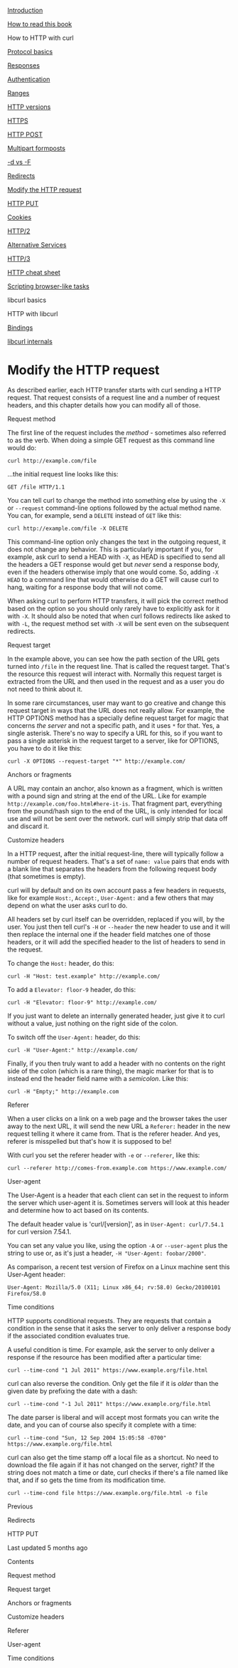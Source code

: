 <a href="../index.html" class="link-a079aa82--primary-53a25e66--logoLink-10d08504"></a>





<a href="../index.html" class="link-a079aa82--primary-53a25e66--logoLink-10d08504"></a>





<a href="../index.html" class="navButton-94f2579c--navButtonClickable-161b88ca"><span class="text-4505230f--UIH300-2063425d--textContentFamily-49a318e1--navButtonLabel-14a4968f">Introduction</span></a>

<a href="../how-to-read.html" class="navButton-94f2579c--navButtonClickable-161b88ca"><span class="text-4505230f--UIH300-2063425d--textContentFamily-49a318e1--navButtonLabel-14a4968f">How to read this book</span></a>





<span class="text-4505230f--UIH300-2063425d--textContentFamily-49a318e1--navButtonLabel-14a4968f">How to HTTP with curl</span>

<a href="basics.html" class="navButton-94f2579c--pageItemWithChildrenNested-2c5d8183--navButtonClickable-161b88ca"><span class="text-4505230f--UIH300-2063425d--textContentFamily-49a318e1--navButtonLabel-14a4968f">Protocol basics</span></a>

<a href="response.html" class="navButton-94f2579c--pageItemWithChildrenNested-2c5d8183--navButtonClickable-161b88ca"><span class="text-4505230f--UIH300-2063425d--textContentFamily-49a318e1--navButtonLabel-14a4968f">Responses</span></a>

<a href="auth.html" class="navButton-94f2579c--pageItemWithChildrenNested-2c5d8183--navButtonClickable-161b88ca"><span class="text-4505230f--UIH300-2063425d--textContentFamily-49a318e1--navButtonLabel-14a4968f">Authentication</span></a>

<a href="ranges.html" class="navButton-94f2579c--pageItemWithChildrenNested-2c5d8183--navButtonClickable-161b88ca"><span class="text-4505230f--UIH300-2063425d--textContentFamily-49a318e1--navButtonLabel-14a4968f">Ranges</span></a>

<a href="versions.html" class="navButton-94f2579c--pageItemWithChildrenNested-2c5d8183--navButtonClickable-161b88ca"><span class="text-4505230f--UIH300-2063425d--textContentFamily-49a318e1--navButtonLabel-14a4968f">HTTP versions</span></a>

<a href="https.html" class="navButton-94f2579c--pageItemWithChildrenNested-2c5d8183--navButtonClickable-161b88ca"><span class="text-4505230f--UIH300-2063425d--textContentFamily-49a318e1--navButtonLabel-14a4968f">HTTPS</span></a>

<a href="post.html" class="navButton-94f2579c--pageItemWithChildrenNested-2c5d8183--navButtonClickable-161b88ca"><span class="text-4505230f--UIH300-2063425d--textContentFamily-49a318e1--navButtonLabel-14a4968f">HTTP POST</span></a>

<a href="multipart.html" class="navButton-94f2579c--pageItemWithChildrenNested-2c5d8183--navButtonClickable-161b88ca"><span class="text-4505230f--UIH300-2063425d--textContentFamily-49a318e1--navButtonLabel-14a4968f">Multipart formposts</span></a>

<a href="postvspost.html" class="navButton-94f2579c--pageItemWithChildrenNested-2c5d8183--navButtonClickable-161b88ca"><span class="text-4505230f--UIH300-2063425d--textContentFamily-49a318e1--navButtonLabel-14a4968f">-d vs -F</span></a>

<a href="redirects.html" class="navButton-94f2579c--pageItemWithChildrenNested-2c5d8183--navButtonClickable-161b88ca"><span class="text-4505230f--UIH300-2063425d--textContentFamily-49a318e1--navButtonLabel-14a4968f">Redirects</span></a>

<a href="requests.html" class="navButton-94f2579c--pageItemWithChildrenNested-2c5d8183--navButtonClickable-161b88ca--navButtonOpened-6a88552e"><span class="text-4505230f--UIH300-2063425d--textContentFamily-49a318e1--navButtonLabel-14a4968f">Modify the HTTP request</span></a>

<a href="put.html" class="navButton-94f2579c--pageItemWithChildrenNested-2c5d8183--navButtonClickable-161b88ca"><span class="text-4505230f--UIH300-2063425d--textContentFamily-49a318e1--navButtonLabel-14a4968f">HTTP PUT</span></a>

<a href="cookies.html" class="navButton-94f2579c--pageItemWithChildrenNested-2c5d8183--navButtonClickable-161b88ca"><span class="text-4505230f--UIH300-2063425d--textContentFamily-49a318e1--navButtonLabel-14a4968f">Cookies</span></a>

<a href="http2.html" class="navButton-94f2579c--pageItemWithChildrenNested-2c5d8183--navButtonClickable-161b88ca"><span class="text-4505230f--UIH300-2063425d--textContentFamily-49a318e1--navButtonLabel-14a4968f">HTTP/2</span></a>

<a href="altsvc.html" class="navButton-94f2579c--pageItemWithChildrenNested-2c5d8183--navButtonClickable-161b88ca"><span class="text-4505230f--UIH300-2063425d--textContentFamily-49a318e1--navButtonLabel-14a4968f">Alternative Services</span></a>

<a href="http3.html" class="navButton-94f2579c--pageItemWithChildrenNested-2c5d8183--navButtonClickable-161b88ca"><span class="text-4505230f--UIH300-2063425d--textContentFamily-49a318e1--navButtonLabel-14a4968f">HTTP/3</span></a>

<a href="cheatsheet.html" class="navButton-94f2579c--pageItemWithChildrenNested-2c5d8183--navButtonClickable-161b88ca"><span class="text-4505230f--UIH300-2063425d--textContentFamily-49a318e1--navButtonLabel-14a4968f">HTTP cheat sheet</span></a>

<a href="browserlike.html" class="navButton-94f2579c--pageItemWithChildrenNested-2c5d8183--navButtonClickable-161b88ca"><span class="text-4505230f--UIH300-2063425d--textContentFamily-49a318e1--navButtonLabel-14a4968f">Scripting browser-like tasks</span></a>

<span class="text-4505230f--UIH300-2063425d--textContentFamily-49a318e1--navButtonLabel-14a4968f">libcurl basics</span>

<span class="text-4505230f--UIH300-2063425d--textContentFamily-49a318e1--navButtonLabel-14a4968f">HTTP with libcurl</span>

<a href="../bindings.html" class="navButton-94f2579c--navButtonClickable-161b88ca"><span class="text-4505230f--UIH300-2063425d--textContentFamily-49a318e1--navButtonLabel-14a4968f">Bindings</span></a>

<a href="../internals.html" class="navButton-94f2579c--navButtonClickable-161b88ca"><span class="text-4505230f--UIH300-2063425d--textContentFamily-49a318e1--navButtonLabel-14a4968f">libcurl internals</span></a>

<a href="../bookindex.html" class="navButton-94f2579c--navButtonClickable-161b88ca"><span class="text-4505230f--UIH300-2063425d--textContentFamily-49a318e1--navButtonLabel-14a4968f"></span></a>





# <span class="text-4505230f--DisplayH900-bfb998fa--textContentFamily-49a318e1">Modify the HTTP request</span>

<span class="text-4505230f--UIH300-2063425d--textUIFamily-5ebd8e40--text-8ee2c8b2"></span>

<span class="text-4505230f--UIH300-2063425d--textUIFamily-5ebd8e40--text-8ee2c8b2"></span>

<span class="text-4505230f--TextH400-3033861f--textContentFamily-49a318e1"><span data-key="c7e2b315115748abb5d788da0be98724"><span data-offset-key="c7e2b315115748abb5d788da0be98724:0">As described earlier, each HTTP transfer starts with curl sending a HTTP request. That request consists of a request line and a number of request headers, and this chapter details how you can modify all of those.</span></span></span>

<span class="text-4505230f--HeadingH700-04e1a2a3--textContentFamily-49a318e1"><span data-key="1d356ca64c0a422297bda826498f2094"><span data-offset-key="1d356ca64c0a422297bda826498f2094:0">Request method</span></span></span>

<span class="text-4505230f--TextH400-3033861f--textContentFamily-49a318e1"><span data-key="aade88c33fa14220a0ce782fbbf3c7a5"><span data-offset-key="aade88c33fa14220a0ce782fbbf3c7a5:0">The first line of the request includes the </span><span data-offset-key="aade88c33fa14220a0ce782fbbf3c7a5:1">_method_</span><span data-offset-key="aade88c33fa14220a0ce782fbbf3c7a5:2"> - sometimes also referred to as the verb. When doing a simple GET request as this command line would do:</span></span></span>

    curl http://example.com/file

<span class="text-4505230f--TextH400-3033861f--textContentFamily-49a318e1"><span data-key="652dd4eff0ec4db8a000f6ac3e23e387"><span data-offset-key="652dd4eff0ec4db8a000f6ac3e23e387:0">…the initial request line looks like this:</span></span></span>

    GET /file HTTP/1.1

<span class="text-4505230f--TextH400-3033861f--textContentFamily-49a318e1"><span data-key="ab6a7c72b29a4ba6a73f96025bb637f4"><span data-offset-key="ab6a7c72b29a4ba6a73f96025bb637f4:0">You can tell curl to change the method into something else by using the </span><span data-offset-key="ab6a7c72b29a4ba6a73f96025bb637f4:1">`-X`</span><span data-offset-key="ab6a7c72b29a4ba6a73f96025bb637f4:2"> or </span><span data-offset-key="ab6a7c72b29a4ba6a73f96025bb637f4:3">`--request`</span><span data-offset-key="ab6a7c72b29a4ba6a73f96025bb637f4:4"> command-line options followed by the actual method name. You can, for example, send a </span><span data-offset-key="ab6a7c72b29a4ba6a73f96025bb637f4:5">`DELETE`</span><span data-offset-key="ab6a7c72b29a4ba6a73f96025bb637f4:6"> instead of </span><span data-offset-key="ab6a7c72b29a4ba6a73f96025bb637f4:7">`GET`</span><span data-offset-key="ab6a7c72b29a4ba6a73f96025bb637f4:8"> like this:</span></span></span>

    curl http://example.com/file -X DELETE

<span class="text-4505230f--TextH400-3033861f--textContentFamily-49a318e1"><span data-key="e3c9f2936140405983056f88ed3653a6"><span data-offset-key="e3c9f2936140405983056f88ed3653a6:0">This command-line option only changes the text in the outgoing request, it does not change any behavior. This is particularly important if you, for example, ask curl to send a HEAD with </span><span data-offset-key="e3c9f2936140405983056f88ed3653a6:1">`-X`</span><span data-offset-key="e3c9f2936140405983056f88ed3653a6:2">, as HEAD is specified to send all the headers a GET response would get but </span><span data-offset-key="e3c9f2936140405983056f88ed3653a6:3">_never_</span><span data-offset-key="e3c9f2936140405983056f88ed3653a6:4"> send a response body, even if the headers otherwise imply that one would come. So, adding </span><span data-offset-key="e3c9f2936140405983056f88ed3653a6:5">`-X HEAD`</span><span data-offset-key="e3c9f2936140405983056f88ed3653a6:6"> to a command line that would otherwise do a GET will cause curl to hang, waiting for a response body that will not come.</span></span></span>

<span class="text-4505230f--TextH400-3033861f--textContentFamily-49a318e1"><span data-key="2a638aa093704b428ced3c308269cd9a"><span data-offset-key="2a638aa093704b428ced3c308269cd9a:0">When asking curl to perform HTTP transfers, it will pick the correct method based on the option so you should only rarely have to explicitly ask for it with </span><span data-offset-key="2a638aa093704b428ced3c308269cd9a:1">`-X`</span><span data-offset-key="2a638aa093704b428ced3c308269cd9a:2">. It should also be noted that when curl follows redirects like asked to with </span><span data-offset-key="2a638aa093704b428ced3c308269cd9a:3">`-L`</span><span data-offset-key="2a638aa093704b428ced3c308269cd9a:4">, the request method set with </span><span data-offset-key="2a638aa093704b428ced3c308269cd9a:5">`-X`</span><span data-offset-key="2a638aa093704b428ced3c308269cd9a:6"> will be sent even on the subsequent redirects.</span></span></span>

<span class="text-4505230f--HeadingH700-04e1a2a3--textContentFamily-49a318e1"><span data-key="619103d30f8e4d4e8eb37c321fb22656"><span data-offset-key="619103d30f8e4d4e8eb37c321fb22656:0">Request target</span></span></span>

<span class="text-4505230f--TextH400-3033861f--textContentFamily-49a318e1"><span data-key="506174d6af9345f5a3401b8bd02f90a4"><span data-offset-key="506174d6af9345f5a3401b8bd02f90a4:0">In the example above, you can see how the path section of the URL gets turned into </span><span data-offset-key="506174d6af9345f5a3401b8bd02f90a4:1">`/file`</span><span data-offset-key="506174d6af9345f5a3401b8bd02f90a4:2"> in the request line. That is called the request target. That's the resource this request will interact with. Normally this request target is extracted from the URL and then used in the request and as a user you do not need to think about it.</span></span></span>

<span class="text-4505230f--TextH400-3033861f--textContentFamily-49a318e1"><span data-key="86658ccbeb644d29bdbdc1fd099c9b63"><span data-offset-key="86658ccbeb644d29bdbdc1fd099c9b63:0">In some rare circumstances, user may want to go creative and change this request target in ways that the URL does not really allow. For example, the HTTP OPTIONS method has a specially define request target for magic that concerns </span><span data-offset-key="86658ccbeb644d29bdbdc1fd099c9b63:1">_the server_</span><span data-offset-key="86658ccbeb644d29bdbdc1fd099c9b63:2"> and not a specific path, and it uses </span><span data-offset-key="86658ccbeb644d29bdbdc1fd099c9b63:3">`*`</span><span data-offset-key="86658ccbeb644d29bdbdc1fd099c9b63:4"> for that. Yes, a single asterisk. There's no way to specify a URL for this, so if you want to pass a single asterisk in the request target to a server, like for OPTIONS, you have to do it like this:</span></span></span>

    curl -X OPTIONS --request-target "*" http://example.com/

<span class="text-4505230f--HeadingH700-04e1a2a3--textContentFamily-49a318e1"><span data-key="964c37a1d2fb46f8950196da49844bf7"><span data-offset-key="964c37a1d2fb46f8950196da49844bf7:0">Anchors or fragments</span></span></span>

<span class="text-4505230f--TextH400-3033861f--textContentFamily-49a318e1"><span data-key="4af2dcc32852493e947e04558180fb56"><span data-offset-key="4af2dcc32852493e947e04558180fb56:0">A URL may contain an anchor, also known as a fragment, which is written with a pound sign and string at the end of the URL. Like for example </span><span data-offset-key="4af2dcc32852493e947e04558180fb56:1">`http://example.com/foo.html#here-it-is`</span><span data-offset-key="4af2dcc32852493e947e04558180fb56:2">. That fragment part, everything from the pound/hash sign to the end of the URL, is only intended for local use and will not be sent over the network. curl will simply strip that data off and discard it.</span></span></span>

<span class="text-4505230f--HeadingH700-04e1a2a3--textContentFamily-49a318e1"><span data-key="cd96d5c4b5fe4222b49a96c7f1fa039a"><span data-offset-key="cd96d5c4b5fe4222b49a96c7f1fa039a:0">Customize headers</span></span></span>

<span class="text-4505230f--TextH400-3033861f--textContentFamily-49a318e1"><span data-key="f0fdaf584bf84bc483513008a7acb2dc"><span data-offset-key="f0fdaf584bf84bc483513008a7acb2dc:0">In a HTTP request, after the initial request-line, there will typically follow a number of request headers. That's a set of </span><span data-offset-key="f0fdaf584bf84bc483513008a7acb2dc:1">`name: value`</span><span data-offset-key="f0fdaf584bf84bc483513008a7acb2dc:2"> pairs that ends with a blank line that separates the headers from the following request body (that sometimes is empty).</span></span></span>

<span class="text-4505230f--TextH400-3033861f--textContentFamily-49a318e1"><span data-key="cdd37f11c76b42d2a658ff011368b848"><span data-offset-key="cdd37f11c76b42d2a658ff011368b848:0">curl will by default and on its own account pass a few headers in requests, like for example </span><span data-offset-key="cdd37f11c76b42d2a658ff011368b848:1">`Host:`</span><span data-offset-key="cdd37f11c76b42d2a658ff011368b848:2">, </span><span data-offset-key="cdd37f11c76b42d2a658ff011368b848:3">`Accept:`</span><span data-offset-key="cdd37f11c76b42d2a658ff011368b848:4">, </span><span data-offset-key="cdd37f11c76b42d2a658ff011368b848:5">`User-Agent:`</span><span data-offset-key="cdd37f11c76b42d2a658ff011368b848:6"> and a few others that may depend on what the user asks curl to do.</span></span></span>

<span class="text-4505230f--TextH400-3033861f--textContentFamily-49a318e1"><span data-key="804532134013451b8874c329a006d9f0"><span data-offset-key="804532134013451b8874c329a006d9f0:0">All headers set by curl itself can be overridden, replaced if you will, by the user. You just then tell curl's </span><span data-offset-key="804532134013451b8874c329a006d9f0:1">`-H`</span><span data-offset-key="804532134013451b8874c329a006d9f0:2"> or </span><span data-offset-key="804532134013451b8874c329a006d9f0:3">`--header`</span><span data-offset-key="804532134013451b8874c329a006d9f0:4"> the new header to use and it will then replace the internal one if the header field matches one of those headers, or it will add the specified header to the list of headers to send in the request.</span></span></span>

<span class="text-4505230f--TextH400-3033861f--textContentFamily-49a318e1"><span data-key="e9747534ad01466081bfa4c94a0a8df2"><span data-offset-key="e9747534ad01466081bfa4c94a0a8df2:0">To change the </span><span data-offset-key="e9747534ad01466081bfa4c94a0a8df2:1">`Host:`</span><span data-offset-key="e9747534ad01466081bfa4c94a0a8df2:2"> header, do this:</span></span></span>

    curl -H "Host: test.example" http://example.com/

<span class="text-4505230f--TextH400-3033861f--textContentFamily-49a318e1"><span data-key="a05f7e26ae484171843df620ec9fd503"><span data-offset-key="a05f7e26ae484171843df620ec9fd503:0">To add a </span><span data-offset-key="a05f7e26ae484171843df620ec9fd503:1">`Elevator: floor-9`</span><span data-offset-key="a05f7e26ae484171843df620ec9fd503:2"> header, do this:</span></span></span>

    curl -H "Elevator: floor-9" http://example.com/

<span class="text-4505230f--TextH400-3033861f--textContentFamily-49a318e1"><span data-key="de73823fb90f4de18ced3c78dddb5a9d"><span data-offset-key="de73823fb90f4de18ced3c78dddb5a9d:0">If you just want to delete an internally generated header, just give it to curl without a value, just nothing on the right side of the colon.</span></span></span>

<span class="text-4505230f--TextH400-3033861f--textContentFamily-49a318e1"><span data-key="9c8342c95bbe457082f517a644ff150a"><span data-offset-key="9c8342c95bbe457082f517a644ff150a:0">To switch off the </span><span data-offset-key="9c8342c95bbe457082f517a644ff150a:1">`User-Agent:`</span><span data-offset-key="9c8342c95bbe457082f517a644ff150a:2"> header, do this:</span></span></span>

    curl -H "User-Agent:" http://example.com/

<span class="text-4505230f--TextH400-3033861f--textContentFamily-49a318e1"><span data-key="c6b19e909f7a4fc3bb940c288cae66d4"><span data-offset-key="c6b19e909f7a4fc3bb940c288cae66d4:0">Finally, if you then truly want to add a header with no contents on the right side of the colon (which is a rare thing), the magic marker for that is to instead end the header field name with a </span><span data-offset-key="c6b19e909f7a4fc3bb940c288cae66d4:1">_semicolon_</span><span data-offset-key="c6b19e909f7a4fc3bb940c288cae66d4:2">. Like this:</span></span></span>

    curl -H "Empty;" http://example.com

<span class="text-4505230f--HeadingH700-04e1a2a3--textContentFamily-49a318e1"><span data-key="0d452d65a2704ff48c221504dcd56af4"><span data-offset-key="0d452d65a2704ff48c221504dcd56af4:0">Referer</span></span></span>

<span class="text-4505230f--TextH400-3033861f--textContentFamily-49a318e1"><span data-key="4e16205689dd4d1f8c4c40eb64c9b53e"><span data-offset-key="4e16205689dd4d1f8c4c40eb64c9b53e:0">When a user clicks on a link on a web page and the browser takes the user away to the next URL, it will send the new URL a </span><span data-offset-key="4e16205689dd4d1f8c4c40eb64c9b53e:1">`Referer:`</span><span data-offset-key="4e16205689dd4d1f8c4c40eb64c9b53e:2"> header in the new request telling it where it came from. That is the referer header. And yes, referer is misspelled but that's how it is supposed to be!</span></span></span>

<span class="text-4505230f--TextH400-3033861f--textContentFamily-49a318e1"><span data-key="e100a8f8f3234bc7ae6487f4762db122"><span data-offset-key="e100a8f8f3234bc7ae6487f4762db122:0">With curl you set the referer header with </span><span data-offset-key="e100a8f8f3234bc7ae6487f4762db122:1">`-e`</span><span data-offset-key="e100a8f8f3234bc7ae6487f4762db122:2"> or </span><span data-offset-key="e100a8f8f3234bc7ae6487f4762db122:3">`--referer`</span><span data-offset-key="e100a8f8f3234bc7ae6487f4762db122:4">, like this:</span></span></span>

    curl --referer http://comes-from.example.com https://www.example.com/

<span class="text-4505230f--HeadingH700-04e1a2a3--textContentFamily-49a318e1"><span data-key="fc7df497461442959fcf77d59a127b82"><span data-offset-key="fc7df497461442959fcf77d59a127b82:0">User-agent</span></span></span>

<span class="text-4505230f--TextH400-3033861f--textContentFamily-49a318e1"><span data-key="adea3488beb04ceb9e7e2551b1dd4524"><span data-offset-key="adea3488beb04ceb9e7e2551b1dd4524:0">The User-Agent is a header that each client can set in the request to inform the server which user-agent it is. Sometimes servers will look at this header and determine how to act based on its contents.</span></span></span>

<span class="text-4505230f--TextH400-3033861f--textContentFamily-49a318e1"><span data-key="b687c06afad34eff9624f1d89727556b"><span data-offset-key="b687c06afad34eff9624f1d89727556b:0">The default header value is 'curl/\[version\]', as in </span><span data-offset-key="b687c06afad34eff9624f1d89727556b:1">`User-Agent: curl/7.54.1`</span><span data-offset-key="b687c06afad34eff9624f1d89727556b:2"> for curl version 7.54.1.</span></span></span>

<span class="text-4505230f--TextH400-3033861f--textContentFamily-49a318e1"><span data-key="6a54285a264645939a369ff108bfb728"><span data-offset-key="6a54285a264645939a369ff108bfb728:0">You can set any value you like, using the option </span><span data-offset-key="6a54285a264645939a369ff108bfb728:1">`-A`</span><span data-offset-key="6a54285a264645939a369ff108bfb728:2"> or </span><span data-offset-key="6a54285a264645939a369ff108bfb728:3">`--user-agent`</span><span data-offset-key="6a54285a264645939a369ff108bfb728:4"> plus the string to use or, as it's just a header, </span><span data-offset-key="6a54285a264645939a369ff108bfb728:5">`-H "User-Agent: foobar/2000"`</span><span data-offset-key="6a54285a264645939a369ff108bfb728:6">.</span></span></span>

<span class="text-4505230f--TextH400-3033861f--textContentFamily-49a318e1"><span data-key="fb00647a13fc4d82a1e373fadf03b82f"><span data-offset-key="fb00647a13fc4d82a1e373fadf03b82f:0">As comparison, a recent test version of Firefox on a Linux machine sent this User-Agent header:</span></span></span>

<span class="text-4505230f--TextH400-3033861f--textContentFamily-49a318e1"><span data-key="2598ff06a3f84201adfa4b0866937926"><span data-offset-key="2598ff06a3f84201adfa4b0866937926:0">`User-Agent: Mozilla/5.0 (X11; Linux x86_64; rv:58.0) Gecko/20100101 Firefox/58.0`</span></span></span>

<span class="text-4505230f--HeadingH700-04e1a2a3--textContentFamily-49a318e1"><span data-key="e2dc081379bf49b38db2c1d43dca9084"><span data-offset-key="e2dc081379bf49b38db2c1d43dca9084:0">Time conditions</span></span></span>

<span class="text-4505230f--TextH400-3033861f--textContentFamily-49a318e1"><span data-key="6c0aa0428f0b49c4adaa4886d9f5aecc"><span data-offset-key="6c0aa0428f0b49c4adaa4886d9f5aecc:0">HTTP supports conditional requests. They are requests that contain a condition in the sense that it asks the server to only deliver a response body if the associated condition evaluates true.</span></span></span>

<span class="text-4505230f--TextH400-3033861f--textContentFamily-49a318e1"><span data-key="049c4ca8651d484fb5de733e691bc1af"><span data-offset-key="049c4ca8651d484fb5de733e691bc1af:0">A useful condition is time. For example, ask the server to only deliver a response if the resource has been modified after a particular time:</span></span></span>

    curl --time-cond "1 Jul 2011" https://www.example.org/file.html

<span class="text-4505230f--TextH400-3033861f--textContentFamily-49a318e1"><span data-key="f14455542e504025b38a23a648707fbf"><span data-offset-key="f14455542e504025b38a23a648707fbf:0">curl can also reverse the condition. Only get the file if it is </span><span data-offset-key="f14455542e504025b38a23a648707fbf:1">_older_</span><span data-offset-key="f14455542e504025b38a23a648707fbf:2"> than the given date by prefixing the date with a dash:</span></span></span>

    curl --time-cond "-1 Jul 2011" https://www.example.org/file.html

<span class="text-4505230f--TextH400-3033861f--textContentFamily-49a318e1"><span data-key="1f9c053b99f24b37ad74410e67de57e8"><span data-offset-key="1f9c053b99f24b37ad74410e67de57e8:0">The date parser is liberal and will accept most formats you can write the date, and you can of course also specify it complete with a time:</span></span></span>

    curl --time-cond "Sun, 12 Sep 2004 15:05:58 -0700" https://www.example.org/file.html

<span class="text-4505230f--TextH400-3033861f--textContentFamily-49a318e1"><span data-key="a1fbd26591634080b3f880be99cf179f"><span data-offset-key="a1fbd26591634080b3f880be99cf179f:0">curl can also get the time stamp off a local file as a shortcut. No need to download the file again if it has not changed on the server, right? If the string does not match a time or date, curl checks if there's a file named like that, and if so gets the time from its modification time.</span></span></span>

    curl --time-cond file https://www.example.org/file.html -o file

<a href="redirects.html" class="reset-3c756112--card-6570f064--whiteCard-fff091a4--cardPrevious-56a5e674"></a>

<span class="text-4505230f--TextH200-a3425406--textContentFamily-49a318e1">Previous</span>

<span class="text-4505230f--UIH400-4e41e82a--textContentFamily-49a318e1">Redirects</span>

<a href="put.html" class="reset-3c756112--card-6570f064--whiteCard-fff091a4--cardNext-19241c42"></a>


<span class="text-4505230f--UIH400-4e41e82a--textContentFamily-49a318e1">HTTP PUT</span>



<span class="text-4505230f--TextH200-a3425406--textContentFamily-49a318e1">Last updated 5 months ago</span>



<span class="text-4505230f--InfoH100-1e92e1d1--textContentFamily-49a318e1">Contents</span>

<a href="requests.html#request-method" class="reset-3c756112--menuItem-aa02f6ec--menuItemLight-757d5235--menuItemInline-173bdf97--pageTocItem-f4427024"></a>

<span class="text-4505230f--UIH300-2063425d--textContentFamily-49a318e1"><span class="text-4505230f--UIH200-50ead35f--textContentFamily-49a318e1">Request method</span></span>

<a href="requests.html#request-target" class="reset-3c756112--menuItem-aa02f6ec--menuItemLight-757d5235--menuItemInline-173bdf97--pageTocItem-f4427024"></a>

<span class="text-4505230f--UIH300-2063425d--textContentFamily-49a318e1"><span class="text-4505230f--UIH200-50ead35f--textContentFamily-49a318e1">Request target</span></span>

<a href="requests.html#anchors-or-fragments" class="reset-3c756112--menuItem-aa02f6ec--menuItemLight-757d5235--menuItemInline-173bdf97--pageTocItem-f4427024"></a>

<span class="text-4505230f--UIH300-2063425d--textContentFamily-49a318e1"><span class="text-4505230f--UIH200-50ead35f--textContentFamily-49a318e1">Anchors or fragments</span></span>

<a href="requests.html#customize-headers" class="reset-3c756112--menuItem-aa02f6ec--menuItemLight-757d5235--menuItemInline-173bdf97--pageTocItem-f4427024"></a>

<span class="text-4505230f--UIH300-2063425d--textContentFamily-49a318e1"><span class="text-4505230f--UIH200-50ead35f--textContentFamily-49a318e1">Customize headers</span></span>

<a href="requests.html#referer" class="reset-3c756112--menuItem-aa02f6ec--menuItemLight-757d5235--menuItemInline-173bdf97--pageTocItem-f4427024"></a>

<span class="text-4505230f--UIH300-2063425d--textContentFamily-49a318e1"><span class="text-4505230f--UIH200-50ead35f--textContentFamily-49a318e1">Referer</span></span>

<a href="requests.html#user-agent" class="reset-3c756112--menuItem-aa02f6ec--menuItemLight-757d5235--menuItemInline-173bdf97--pageTocItem-f4427024"></a>

<span class="text-4505230f--UIH300-2063425d--textContentFamily-49a318e1"><span class="text-4505230f--UIH200-50ead35f--textContentFamily-49a318e1">User-agent</span></span>

<a href="requests.html#time-conditions" class="reset-3c756112--menuItem-aa02f6ec--menuItemLight-757d5235--menuItemInline-173bdf97--pageTocItem-f4427024"></a>

<span class="text-4505230f--UIH300-2063425d--textContentFamily-49a318e1"><span class="text-4505230f--UIH200-50ead35f--textContentFamily-49a318e1">Time conditions</span></span>
